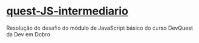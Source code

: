 # [quest-JS-intermediario](https://josephmatheus.github.io/quest-JS-intermediario/)
Resolução do desafio do módulo de JavaScript básico do curso DevQuest da Dev em Dobro
